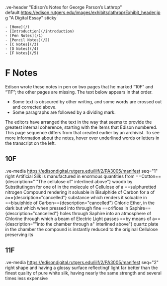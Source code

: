 .ve-header "Edison’s Notes for George Parson’s Lathrop" default:https://edison.rutgers.edu/images/exhibits/lathrop/Exhibit_header.jpg "A Digital Essay" sticky

    - [Home](/)
    - [Introduction](/introduction)
    - [Pen Notes](/1)
    - [Pencil Notes](/2)
    - [C Notes](/3)
    - [D Notes](/4)
    - [F Notes](/5)
    
# F Notes

Edison wrote these notes in pen on two pages that he marked “10F” and “11F”; the other pages are missing. The text below appears in that order. 
- Some text is obscured by other writing, and some words are crossed out and corrected above. 
- Some paragraphs are followed by a dividing mark.

 The editors have arranged the text in the way that seems to provide the greatest internal coherence, starting with the items that Edison numbered. This page sequence differs from that created earlier by an archivist. To see more information about the notes, hover over underlined words or letters in the transcript on the left.

## 10F
.ve-media https://edisondigital.rutgers.edu/iiif/2/PA3005/manifest seq="1" right 
Artificial Silk is manufactured in enormous quantities from ==Cotton=={description=" "The cellulose of" interlined above"} woodb by Substitutingon for one of in the molecule of Cellulose of a ==sulphuretted nitrogen Compound rendering it soluable in Bisulphide of Carbon for a of a=={description="cancelled"} substance which renders it soluable in ==bisulphide of Carbon=={description="cancelled"} Chloric Ether, in the dark but which when pressed into through fine ==orifices in Saphire=={description="cancelled"} holes through Saphire into an atmosphere of Chlorine through which a beam of Electric Light passes ==by means of a=={description=""into the chamber through a" interlined above"} quartz plate in the chamber the compound is instantly reduced to the original Cellulose preserving its 

## 11F
.ve-media https://edisondigital.rutgers.edu/iiif/2/PA3005/manifest seq="2" right 
shape and having a glossy surface reflectingf light far better than the finest quality of pure white silk, having nearly the same strength and several times less expensive


